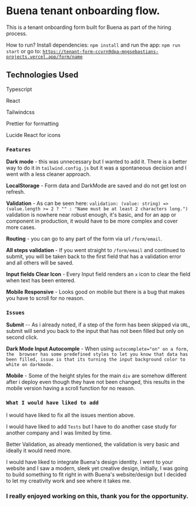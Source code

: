 # Buena tenant onboarding flow.
This is a tenant onboarding form built for Buena as part of the hiring process.

How to run?
Install dependencies: `npm install` and run the app: `npm run start` or go to: [`https://tenant-form-ccvrn9dpa-mngsebastians-projects.vercel.app/form/name`](https://tenant-form-rho.vercel.app/form/name)

## Technologies Used

Typescript  

React  

Tailwindcss  

Prettier for formatting  

Lucide React for icons





### `Features`

**Dark mode** - this was unnecessary but I wanted to add it. There is a better way to do it in `tailwind.config.js` but it was a spontaneous decision and I went with a less cleaner approach.  

**LocalStorage** - Form data and DarkMode are saved and do not get lost on refresh.  

**Validation** - As can be seen here: `validation: (value: string) => (value.length >= 2 ? "" : "Name must be at least 2 characters long.")` validation is nowhere near robust enough, it's basic, and for an app or component in production, it would have to be more complex and cover more cases.  

**Routing** - you can go to any part of the form via url `/form/email`.  

**All steps validation** - If you went straight to `/form/email` and continued to submit, you will be taken back to the first field that has a validation error and all others will be saved.  

**Input fields Clear Icon** - Every Input field renders an `x` icon to clear the field when text has been entered.  

**Mobile Responsive** - Looks good on mobile but there is a bug that makes you have to scroll for no reason.  


### `Issues`

**Submit** -- As i already noted, if a step of the form has been skipped via `URL`, submit will send you back to the input that has not been filled but only on second click.  

**Dark Mode Input Autocomple** - When using `autocomplete="on" on a form, the  browser has some predefined styles to let you know that data has been filled, issue is that its turning the input background color to white on darkmode.`  

**Mobile** - Some of the height styles for the main `div` are somehow different after i deploy even though they have not been changed, this results in the mobile version having a scroll function for no reason.  



### `What I would have liked to add`

I would have liked to fix all the issues mention above.  

I would have liked to add `Tests` but I have to do another case study for another company and I was limited by time.  

Better Validation, as already mentioned, the validation is very basic and ideally it would need more.  

I would have liked to integrate Buena's design identity. I went to your website and I saw a modern, sleek yet creative design, initially, I was going to build something to fit right in with Buena's website/design but I decided to let my creativity work and see where it takes me.  

### I really enjoyed working on this, thank you for the opportunity.



